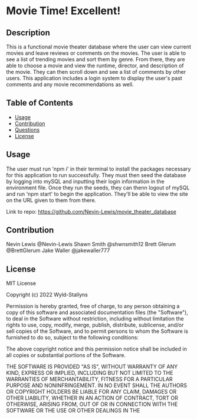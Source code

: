 # Movie Time! Excellent!
## Description

This is a functional movie theater database where the user can view current movies and leave reviews or comments on the movies. The user is able to see a list of trending movies and sort them by genre. From there, they are able to choose a movie and view the runtime, director, and description of the movie. They can then scroll down and see a list of comments by other users. This application includes a login system to display the user's past comments and any movie recommendations as well. 

## Table of Contents
  * [Usage](#usage)
  * [Contribution](#contribution)
  * [Questions](#questions)
  * [License](#license)
    
    
      
## Usage
The user must run 'npm i' in their terminal to install the packages necessary for this application to run successfully. They must then seed the database by logging into mySQL and inputting their login information in the environment file. Once they run the seeds, they can thenn logout of mySQL and run 'npm start' to begin the application. They'll be able to view the site on the URL given to them from there.

Link to repo: https://github.com/Nevin-Lewis/movie_theater_database
      
## Contribution

Nevin Lewis @Nevin-Lewis
Shawn Smith @shwnsmith12
Brett Glerum @BrettGlerum
Jake Waller @jakewaller777
      
    
## License
      

MIT License

Copyright (c) 2022 Wyld-Stallyns

Permission is hereby granted, free of charge, to any person obtaining a copy
of this software and associated documentation files (the "Software"), to deal
in the Software without restriction, including without limitation the rights
to use, copy, modify, merge, publish, distribute, sublicense, and/or sell
copies of the Software, and to permit persons to whom the Software is
furnished to do so, subject to the following conditions:

The above copyright notice and this permission notice shall be included in all
copies or substantial portions of the Software.

THE SOFTWARE IS PROVIDED "AS IS", WITHOUT WARRANTY OF ANY KIND, EXPRESS OR
IMPLIED, INCLUDING BUT NOT LIMITED TO THE WARRANTIES OF MERCHANTABILITY,
FITNESS FOR A PARTICULAR PURPOSE AND NONINFRINGEMENT. IN NO EVENT SHALL THE
AUTHORS OR COPYRIGHT HOLDERS BE LIABLE FOR ANY CLAIM, DAMAGES OR OTHER
LIABILITY, WHETHER IN AN ACTION OF CONTRACT, TORT OR OTHERWISE, ARISING FROM,
OUT OF OR IN CONNECTION WITH THE SOFTWARE OR THE USE OR OTHER DEALINGS IN THE